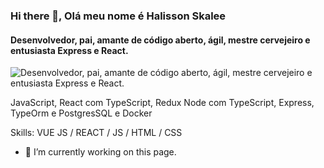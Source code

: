 ### Hi there 👋, Olá meu nome é Halisson Skalee 
#### Desenvolvedor, pai, amante de código aberto, ágil, mestre cervejeiro e entusiasta Express e React.
![Desenvolvedor, pai, amante de código aberto, ágil, mestre cervejeiro e entusiasta Express e React.](https://arturssmirnovs.github.io/github-profile-readme-generator/images/banner.png)

JavaScript, React com TypeScript,  Redux
Node com TypeScript, Express, TypeOrm e PostgresSQL e Docker



Skills: VUE JS / REACT / JS / HTML / CSS

- 🔭 I’m currently working on this page. 




